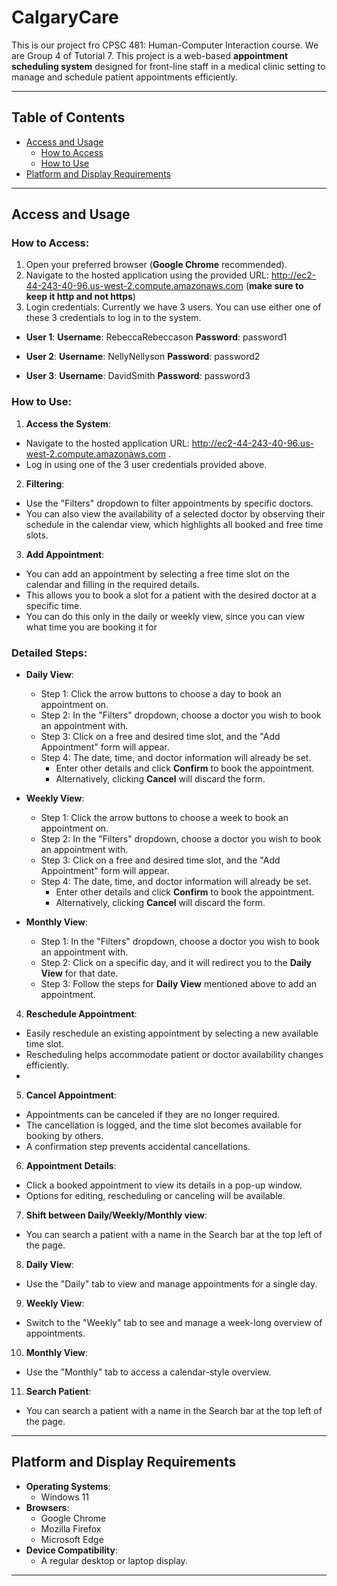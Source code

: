# CalgaryCare

This is our project fro CPSC 481: Human-Computer Interaction course. We are Group 4 of Tutorial 7. This project is a web-based **appointment scheduling system** designed for front-line staff in a medical clinic setting to manage and schedule patient appointments efficiently.

---

## Table of Contents
- [Access and Usage](#access-and-usage)
  - [How to Access](#how-to-access)
  - [How to Use](#how-to-use)
- [Platform and Display Requirements](#platform-and-display-requirements)

---

## Access and Usage

### How to Access:
1. Open your preferred browser (**Google Chrome** recommended).
2. Navigate to the hosted application using the provided URL: http://ec2-44-243-40-96.us-west-2.compute.amazonaws.com (**make sure to keep it http and not https**)
3. Login credentials:
   Currently we have 3 users. You can use either one of these 3 credentials to log in to the system.
   
- **User 1**:
  **Username**: RebeccaRebeccason
  **Password**: password1

- **User 2**:
  **Username**: NellyNellyson
  **Password**: password2

- **User 3**:
  **Username**: DavidSmith
  **Password**: password3

 ### How to Use:
 1. **Access the System**:
   - Navigate to the hosted application URL: http://ec2-44-243-40-96.us-west-2.compute.amazonaws.com .
   - Log in using one of the 3 user credentials provided above.

 2. **Filtering**:
   - Use the "Filters" dropdown to filter appointments by specific doctors.
   - You can also view the availability of a selected doctor by observing their schedule in the calendar view, which highlights all booked and free time slots.
     
 3. **Add Appointment**:
   - You can add an appointment by selecting a free time slot on the calendar and filling in the required details.
   - This allows you to book a slot for a patient with the desired doctor at a specific time.
   - You can do this only in the daily or weekly view, since you can view what time you are booking it for
   
   ### Detailed Steps:

  - **Daily View**:
    - Step 1: Click the arrow buttons to choose a day to book an appointment on.
    - Step 2: In the "Filters" dropdown, choose a doctor you wish to book an appointment with.
    - Step 3: Click on a free and desired time slot, and the "Add Appointment" form will appear.
    - Step 4: The date, time, and doctor information will already be set.
      - Enter other details and click **Confirm** to book the appointment.
      - Alternatively, clicking **Cancel** will discard the form.
  
  - **Weekly View**:
    - Step 1: Click the arrow buttons to choose a week to book an appointment on.
    - Step 2: In the "Filters" dropdown, choose a doctor you wish to book an appointment with.
    - Step 3: Click on a free and desired time slot, and the "Add Appointment" form will appear.
    - Step 4: The date, time, and doctor information will already be set.
      - Enter other details and click **Confirm** to book the appointment.
      - Alternatively, clicking **Cancel** will discard the form.
  
  - **Monthly View**:
    - Step 1: In the "Filters" dropdown, choose a doctor you wish to book an appointment with.
    - Step 2: Click on a specific day, and it will redirect you to the **Daily View** for that date.
    - Step 3: Follow the steps for **Daily View** mentioned above to add an appointment.
 

 4. **Reschedule Appointment**:
   - Easily reschedule an existing appointment by selecting a new available time slot.
   - Rescheduling helps accommodate patient or doctor availability changes efficiently.
   - 

 5. **Cancel Appointment**:
   - Appointments can be canceled if they are no longer required.
   - The cancellation is logged, and the time slot becomes available for booking by others.
   - A confirmation step prevents accidental cancellations.

 6. **Appointment Details**:
   - Click a booked appointment to view its details in a pop-up window.
   - Options for editing, rescheduling or canceling will be available.

 7. **Shift between Daily/Weekly/Monthly view**:
   - You can search a patient with a name in the Search bar at the top left of the page.
     
 8. **Daily View**:
   - Use the "Daily" tab to view and manage appointments for a single day.
     
 9. **Weekly View**:
   - Switch to the "Weekly" tab to see and manage a week-long overview of appointments.

 10. **Monthly View**:
   - Use the "Monthly" tab to access a calendar-style overview.
  
 11. **Search Patient**:
   - You can search a patient with a name in the Search bar at the top left of the page.

---

## Platform and Display Requirements

- **Operating Systems**:
  - Windows 11
- **Browsers**:
  - Google Chrome
  - Mozilla Firefox
  - Microsoft Edge
- **Device Compatibility**:
  - A regular desktop or laptop display.

---
